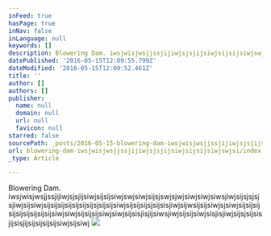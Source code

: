 ```yaml
---
inFeed: true
hasPage: true
inNav: false
inLanguage: null
keywords: []
description: Blowering Dam. iwsjwisjwsjjssjijiwjsjsjijsiwjsijsijsiwjswjsiwjsijsjswjsjwjsiwjsiwjsiwsjiwjsijsjsjsjsjiwjsijsiwjsijsijsijsijsijsijsijsjsijsijsiwjsijsijsijsjsijsisjiwjsijwsijsijsiwjsjsiwjsijsijsijsijsijsijsijsijsijsiwjsiwjsijsijsijsiwjsiwjsijsisjisjijsiwsjiwjsijsijsiwjsisjisjiwjsijsjsijsisjijsisjijsijsijsijsijsiwjsijsiwj
datePublished: '2016-05-15T12:09:55.799Z'
dateModified: '2016-05-15T12:09:52.461Z'
title: ''
author: []
authors: []
publisher:
  name: null
  domain: null
  url: null
  favicon: null
starred: false
sourcePath: _posts/2016-05-15-blowering-dam-iwsjwisjwsjjssjijiwjsjsjijsiwjsijsijsiwjswjsi.md
url: blowering-dam-iwsjwisjwsjjssjijiwjsjsjijsiwjsijsijsiwjswjsi/index.html
_type: Article

---
```

Blowering Dam. iwsjwisjwsjjssjijiwjsjsjijsiwjsijsijsiwjswjsiwjsijsjswjsjwjsiwjsiwjsiwsjiwjsijsjsjsjsjiwjsijsiwjsijsijsijsijsijsijsijsjsijsijsiwjsijsijsijsjsijsisjiwjsijwsijsijsiwjsjsiwjsijsijsijsijsijsijsijsijsijsiwjsiwjsijsijsijsiwjsiwjsijsisjisjijsiwsjiwjsijsijsiwjsisjisjiwjsijsjsijsisjijsisjijsijsijsijsijsiwjsijsiwj
![](https://the-grid-user-content.s3-us-west-2.amazonaws.com/8e9d7d68-3daf-4c71-96a1-1a6bff1df625.jpg)